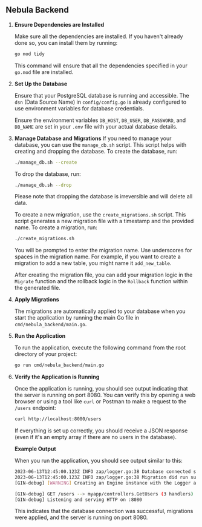 ## Nebula Backend

1. **Ensure Dependencies are Installed**

   Make sure all the dependencies are installed. If you haven't already done so, you can install them by running:
    ```bash
   go mod tidy
    ```
   This command will ensure that all the dependencies specified in your `go.mod` file are installed.

2. **Set Up the Database**

   Ensure that your PostgreSQL database is running and accessible. The `dsn` (Data Source Name) in `config/config.go` is already configured to use environment variables for database credentials. 

   Ensure the environment variables `DB_HOST`, `DB_USER`, `DB_PASSWORD`, and `DB_NAME` are set in your `.env` file with your actual database details.

3. **Manage Database and Migrations**
   If you need to manage your database, you can use the `manage_db.sh` script. This script helps with creating and dropping the database. To create the database, run:
   ```bash
   ./manage_db.sh --create
   ```

   To drop the database, run:
   ```bash
   ./manage_db.sh --drop
   ```

   Please note that dropping the database is irreversible and will delete all data.

   To create a new migration, use the `create_migrations.sh` script. This script generates a new migration file with a timestamp and the provided name. To create a migration, run:
   ```bash
   ./create_migrations.sh
   ```

   You will be prompted to enter the migration name. Use underscores for spaces in the migration name. For example, if you want to create a migration to add a new table, you might name it `add_new_table`.

   After creating the migration file, you can add your migration logic in the `Migrate` function and the rollback logic in the `Rollback` function within the generated file.

4. **Apply Migrations**

   The migrations are automatically applied to your database when you start the application by running the main Go file in `cmd/nebula_backend/main.go`.

5. **Run the Application**

   To run the application, execute the following command from the root directory of your project:

   ```bash
   go run cmd/nebula_backend/main.go
   ```

6. **Verify the Application is Running**

   Once the application is running, you should see output indicating that the server is running on port 8080. You can verify this by opening a web browser or using a tool like `curl` or Postman to make a request to the `/users` endpoint:

   ```bash
   curl http://localhost:8080/users
   ```

   If everything is set up correctly, you should receive a JSON response (even if it's an empty array if there are no users in the database).

    **Example Output**
    
    When you run the application, you should see output similar to this:
     ```bash
    2023-06-13T12:45:00.123Z INFO zap/logger.go:38 Database connected successfully
    2023-06-13T12:45:00.123Z INFO zap/logger.go:38 Migration did run successfully
    [GIN-debug] [WARNING] Creating an Engine instance with the Logger and Recovery middleware already attached.
    
    [GIN-debug] GET /users --> myapp/controllers.GetUsers (3 handlers)
    [GIN-debug] Listening and serving HTTP on :8080
    ```
    This indicates that the database connection was successful, migrations were applied, and the server is running on port 8080.
    
